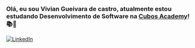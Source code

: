 

### Olá, eu sou Vivian Gueivara de castro, atualmente estou estudando Desenvolvimento de Software na [Cubos Academy](https://cubos.academy/)!📚📝



[![LinkedIn](https://img.shields.io/badge/LinkedIn-0077B5?style=for-the-badge&logo=linkedin&logoColor=white)](https://https://www.linkedin.com/in/vivian-gueivara-de-castro//)

